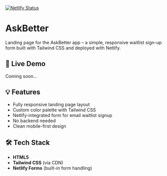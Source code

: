[![Netlify Status](https://api.netlify.com/api/v1/badges/a8db1e9d-6a59-4d62-9bab-8863a681ed14/deploy-status)](https://app.netlify.com/sites/delightful-kringle-d7bbcd/deploys)
# AskBetter

Landing page for the AskBetter app – a simple, responsive waitlist sign-up form built with Tailwind CSS and deployed with Netlify.

## 🚀 Live Demo

Coming soon...

## 💡 Features

- Fully responsive landing page layout
- Custom color palette with Tailwind CSS
- Netlify-integrated form for email waitlist signup
- No backend needed
- Clean mobile-first design

## 🛠 Tech Stack

- **HTML5**
- **Tailwind CSS** (via CDN)
- **Netlify Forms** (built-in form handling)

